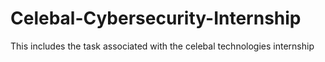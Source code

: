 # Celebal-Cybersecurity-Internship
This includes the task associated with the celebal technologies internship
